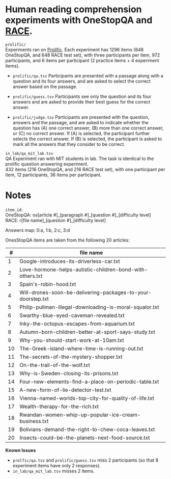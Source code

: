 # Human reading comprehension experiments with OneStopQA and [RACE](https://www.aclweb.org/anthology/D17-1082.pdf).

`prolific/`  
Experiments ran on [Prolific](https://www.prolific.co/).
Each experiment has 1296 items (648 OneStopQA, and 648 RACE test set), with three participants per item, 972 participants, and 6 items per participant (2 practice items + 4 experiment items).

- `prolific/qa.tsv` Participants are presented with a passage along with a question and its four answers, and are asked to select the correct answer based on the passage.

- `prolific/guess.tsv` Participants see only the question and its four answers and are asked to provide their best guess for the correct answer.

- `prolific/judge.tsv` Participants are presented with the question, answers and the passage, and are asked to indicate whether the question has (A) one correct answer, (B) more than one correct answer, or (C) no correct answer. If (A) is selected, the participant further selects the correct answer. If (B) is selected, the participant is asked to mark all the answers that they consider to be correct.

`in_lab/qa_mit_lab.tsv`  
QA Experiment ran with MIT students in lab. The task is identical to the prolific question answering experiment.  
432 items (216 OneStopQA, and 216 RACE test set), with one participant per item, 12 participants, 36 items per participant. 

# Notes

`item_id`:  
OneStopQA: os[article \#]\_[paragraph \#]\_[question \#]\_[difficulty level]  
RACE: r[file name]\_[question \#]\_[difficulty level]

Answers map: 0:a, 1:b, 2:c, 3:d

OnesStopQA items are taken from the following 20 articles:

|\#	| file name |
| --- | --- |
|1	| Google-introduces-its-driverless-car.txt	|
|2	| Love-hormone-helps-autistic-children-bond-with-others.txt	|
|3	| Spain's-robin-hood.txt |
|4  |	Will-drones-soon-be-delivering-packages-to-your-doorstep.txt	|
|5	| Philip-pullman-illegal-downloading-is-moral-squalor.txt	|
|6  |	Swarthy-blue-eyed-caveman-revealed.txt |
|7	| Inky-the-octopus-escapes-from-aquarium.txt	|
|8  |	Autumn-born-children-better-at-sport-says-study.txt	|
|9  |	Why-you-should-start-work-at-10am.txt	|
|10 | The-Greek-island-where-time-is-running-out.txt |
|11 | The-secrets-of-the-mystery-shopper.txt	|
|12 |On-the-trail-of-the-wolf.txt |
|13 |Why-is-Sweden-closing-its-prisons.txt	|
|14 |Four-new-elements-find-a-place-on-periodic-table.txt|
|15 |	A-new-form-of-lie-detector-test.txt	|
|16 |	Vienna-named-worlds-top-city-for-quality-of-life.txt|
|17 |	Wealth-therapy-for-the-rich.txt	|
|18 |	Rwandan-women-whip-up-popular-ice-cream-business.txt |
|19 |	Bolivians-demand-the-right-to-chew-coca-leaves.txt	|
|20 |	Insects-could-be-the-planets-next-food-source.txt	|

**Known Issues**

- `prolfic/qa.tsv` and `prolific/guess.tsv` miss 2 participants (so that 8 experiment items have only 2 responses).
- `in_lab/qa_mit_lab.tsv` misses 2 items. 
